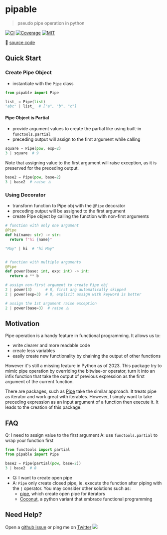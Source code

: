 # pipable

> pseudo pipe operation in python

[![CI][ci-badge]][ci-url] [![Coverage][coverage-badge]][coverage-url] [![MIT][MIT-badge]][MIT-url]

🔗 [source code](https://github.com/hoishing/pipable)

## Quick Start

### Create Pipe Object

- instantiate with the `Pipe` class

```python
from pipable import Pipe

list_ = Pipe(list)
"abc" | list_  # ["a", "b", "c"]
```

#### Pipe Object is Partial

- provide argument values to create the partial like using built-in `functools.partial`
- preceding output will assign to the first argument while calling

```python
square = Pipe(pow, exp=2)
3 | square  # 9
```

Note that assigning value to the first argument will raise exception, as it is preserved for the preceding output.

```python
base2 = Pipe(pow, base=2)
3 | base2  # raise ⚠️
```

### Using Decorator

- transform function to Pipe obj with the `@Pipe` decorator
- preceding output will be assigned to the first argument
- create Pipe object by calling the function with non-first arguments

```python
# function with only one argument
@Pipe
def hi(name: str) -> str:
  return f"hi {name}"

"May" | hi  # "hi May"


# function with multiple arguments
@Pipe
def power(base: int, exp: int) -> int:
  return a ** b

# assign non-first argument to create Pipe obj
2 | power(3)      # 8, first arg automatically skipped
2 | power(exp=3)  # 8, explicit assign with keyword is better

# assign the 1st argument raise exception
2 | power(base=3)  # raise ⚠️
```

## Motivation

Pipe operation is a handy feature in functional programming. It allows us to:

- write clearer and more readable code
- create less variables
- easily create new functionality by chaining the output of other functions

However it's still a missing feature in Python as of 2023. This package try to mimic pipe operation by overriding the bitwise-or operator, turn it into an infix function that take the output of previous expression as the first argument of the current function.

There are packages, such as [Pipe][pipe] take the similar approach. It treats pipe as iterator and work great with iterables. However, I simply want to take preceding expression as an input argument of a function then execute it. It leads to the creation of this package.

## FAQ

Q: I need to assign value to the first argument
A: use `functools.partial` to wrap your function first

```python
from functools import partial
from pipable import Pipe

base2 = Pipe(partial(pow, base=2))
3 | base2  # 8
```

- Q: I want to create open pipe
- A: `Pipe` only create closed pipe, ie. execute the function after piping with the `|` operator. You may consider other solutions such as:
  - [pipe][pipe], which create open pipe for iterators
  - [Coconut][coconut], a python variant that embrace functional programming

## Need Help?

Open a [github issue](https://github.com/hoishing/pipable/issues) or ping me on [Twitter](https://twitter.com/hoishing) ![](https://api.iconify.design/logos/twitter.svg?width=20)

[ci-badge]: https://github.com/hoishing/pipable/actions/workflows/ci.yml/badge.svg
[ci-url]: https://github.com/hoishing/pipable/actions/workflows/ci.yml
[coverage-badge]: https://hoishing.github.io/pipable/assets/coverage-badge.svg
[coverage-url]: https://hoishing.github.io/pipable/assets/coverage/
[MIT-badge]: https://img.shields.io/github/license/hoishing/pipable
[MIT-url]: https://opensource.org/licenses/MIT
[pipe]: https://pypi.org/project/pipe
[coconut]: https://github.com/evhub/coconut
